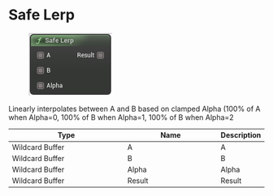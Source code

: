 # Safe Lerp

<div align="left" data-full-width="false">

<figure><img src="Safe_Lerp.png" alt=""><figcaption></figcaption></figure>

</div>

Linearly interpolates between A and B based on clamped Alpha (100% of A when Alpha=0, 100% of B when Alpha=1, 100% of B when Alpha=2

<table>
<thead><tr><th width="250">Type</th><th width="200">Name</th><th>Description</th></tr></thead>
<tbody>
<tr><td>Wildcard Buffer</td><td>A</td><td>A</td></tr>
<tr><td>Wildcard Buffer</td><td>B</td><td>B</td></tr>
<tr><td>Wildcard Buffer</td><td>Alpha</td><td>Alpha</td></tr>
<tr><td>Wildcard Buffer</td><td>Result</td><td>Result</td></tr>
</tbody>
</table>